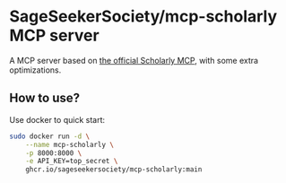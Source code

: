 # SageSeekerSociety/mcp-scholarly MCP server

A MCP server based on [the official Scholarly MCP](https://github.com/adityak74/mcp-scholarly), with some extra optimizations.

## How to use?

Use docker to quick start:

```bash
sudo docker run -d \
    --name mcp-scholarly \
    -p 8000:8000 \
    -e API_KEY=top_secret \
    ghcr.io/sageseekersociety/mcp-scholarly:main
```
